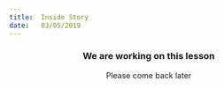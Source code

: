 ```yaml
---
title:  Inside Story
date:   03/05/2019
---
```


### <center>We are working on this lesson</center>
<center>Please come back later</center>